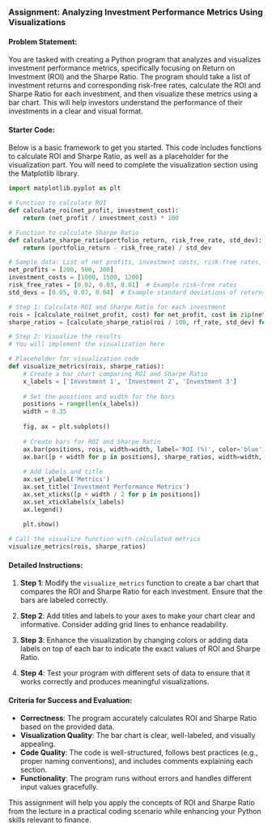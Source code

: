 ### Assignment: Analyzing Investment Performance Metrics Using Visualizations

#### Problem Statement:
You are tasked with creating a Python program that analyzes and visualizes investment performance metrics, specifically focusing on Return on Investment (ROI) and the Sharpe Ratio. The program should take a list of investment returns and corresponding risk-free rates, calculate the ROI and Sharpe Ratio for each investment, and then visualize these metrics using a bar chart. This will help investors understand the performance of their investments in a clear and visual format.

#### Starter Code:
Below is a basic framework to get you started. This code includes functions to calculate ROI and Sharpe Ratio, as well as a placeholder for the visualization part. You will need to complete the visualization section using the Matplotlib library.

```python
import matplotlib.pyplot as plt

# Function to calculate ROI
def calculate_roi(net_profit, investment_cost):
    return (net_profit / investment_cost) * 100

# Function to calculate Sharpe Ratio
def calculate_sharpe_ratio(portfolio_return, risk_free_rate, std_dev):
    return (portfolio_return - risk_free_rate) / std_dev

# Sample data: List of net profits, investment costs, risk-free rates, and standard deviations
net_profits = [200, 500, 300]
investment_costs = [1000, 1500, 1200]
risk_free_rates = [0.02, 0.03, 0.01]  # Example risk-free rates
std_devs = [0.05, 0.07, 0.04]  # Example standard deviations of returns

# Step 1: Calculate ROI and Sharpe Ratio for each investment
rois = [calculate_roi(net_profit, cost) for net_profit, cost in zip(net_profits, investment_costs)]
sharpe_ratios = [calculate_sharpe_ratio(roi / 100, rf_rate, std_dev) for roi, rf_rate, std_dev in zip(rois, risk_free_rates, std_devs)]

# Step 2: Visualize the results
# You will implement the visualization here

# Placeholder for visualization code
def visualize_metrics(rois, sharpe_ratios):
    # Create a bar chart comparing ROI and Sharpe Ratio
    x_labels = ['Investment 1', 'Investment 2', 'Investment 3']
    
    # Set the positions and width for the bars
    positions = range(len(x_labels))
    width = 0.35
    
    fig, ax = plt.subplots()
    
    # Create bars for ROI and Sharpe Ratio
    ax.bar(positions, rois, width=width, label='ROI (%)', color='blue')
    ax.bar([p + width for p in positions], sharpe_ratios, width=width, label='Sharpe Ratio', color='orange')
    
    # Add labels and title
    ax.set_ylabel('Metrics')
    ax.set_title('Investment Performance Metrics')
    ax.set_xticks([p + width / 2 for p in positions])
    ax.set_xticklabels(x_labels)
    ax.legend()
    
    plt.show()

# Call the visualize function with calculated metrics
visualize_metrics(rois, sharpe_ratios)
```

#### Detailed Instructions:
1. **Step 1**: Modify the `visualize_metrics` function to create a bar chart that compares the ROI and Sharpe Ratio for each investment. Ensure that the bars are labeled correctly.

2. **Step 2**: Add titles and labels to your axes to make your chart clear and informative. Consider adding grid lines to enhance readability.

3. **Step 3**: Enhance the visualization by changing colors or adding data labels on top of each bar to indicate the exact values of ROI and Sharpe Ratio.

4. **Step 4**: Test your program with different sets of data to ensure that it works correctly and produces meaningful visualizations.

#### Criteria for Success and Evaluation:
- **Correctness**: The program accurately calculates ROI and Sharpe Ratio based on the provided data.
- **Visualization Quality**: The bar chart is clear, well-labeled, and visually appealing.
- **Code Quality**: The code is well-structured, follows best practices (e.g., proper naming conventions), and includes comments explaining each section.
- **Functionality**: The program runs without errors and handles different input values gracefully.

This assignment will help you apply the concepts of ROI and Sharpe Ratio from the lecture in a practical coding scenario while enhancing your Python skills relevant to finance.